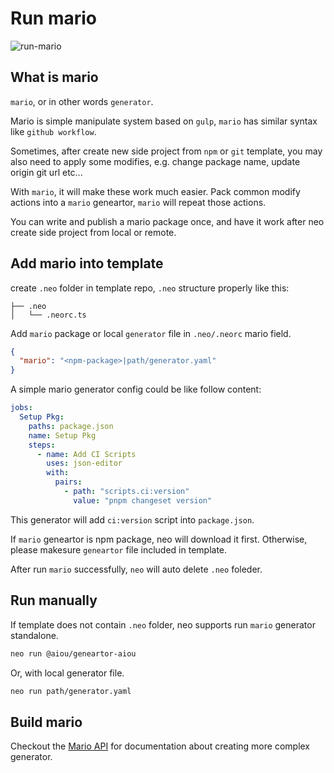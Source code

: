 # Run mario

![run-mario](/assets/run-mario.gif)

## What is mario

`mario`, or in other words `generator`. 

Mario is simple manipulate system based on `gulp`, `mario` has similar syntax like `github workflow`. 

Sometimes, after create new side project from `npm` or `git` template, you may also need to apply some modifies, e.g. change package name, update origin git url etc...

With `mario`, it will make these work much easier. Pack common modify actions into a `mario` geneartor, `mario` will repeat those actions. 

You can write and publish a mario package once, and have it work after neo create side project from local or remote.

## Add mario into template

create `.neo` folder in template repo, `.neo` structure properly like this:

```
├── .neo
│   └── .neorc.ts
```

Add `mario` package or local `generator` file in `.neo/.neorc` mario field.

```json
{
  "mario": "<npm-package>|path/generator.yaml"
}
```

A simple mario generator config could be like follow content:

```yaml
jobs:
  Setup Pkg:
    paths: package.json
    name: Setup Pkg
    steps:
      - name: Add CI Scripts
        uses: json-editor
        with:
          pairs:
            - path: "scripts.ci:version"
              value: "pnpm changeset version"
```

This generator will add `ci:version` script into `package.json`.

If `mario` geneartor is npm package, neo will download it first. Otherwise, please makesure `geneartor` file included in template.

After run `mario` successfully, `neo` will auto delete `.neo` foleder.

## Run manually

If template does not contain `.neo` folder, neo supports run `mario` generator standalone.

```sh
neo run @aiou/geneartor-aiou
```

Or, with local generator file.

```sh
neo run path/generator.yaml
```

## Build mario

Checkout the [Mario API](/guide/mario-api) for documentation about creating more complex generator.

